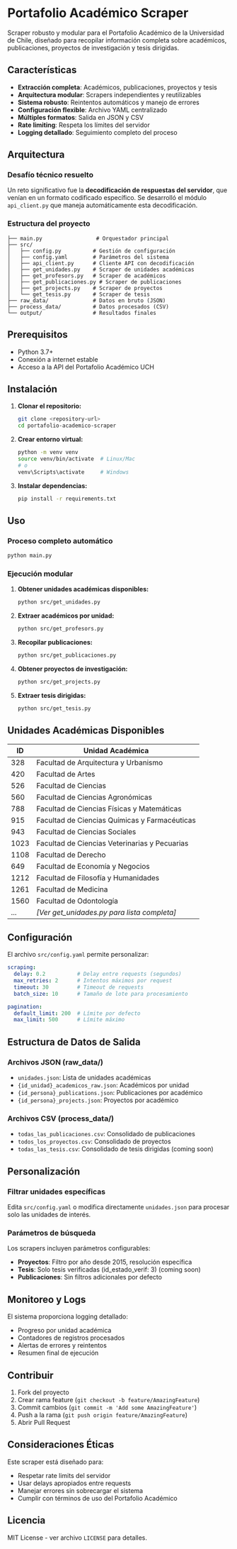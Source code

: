 # Portafolio Académico Scraper

Scraper robusto y modular para el Portafolio Académico de la Universidad de Chile, diseñado para recopilar información completa sobre académicos, publicaciones, proyectos de investigación y tesis dirigidas.

## Características

- **Extracción completa**: Académicos, publicaciones, proyectos y tesis
- **Arquitectura modular**: Scrapers independientes y reutilizables
- **Sistema robusto**: Reintentos automáticos y manejo de errores
- **Configuración flexible**: Archivo YAML centralizado
- **Múltiples formatos**: Salida en JSON y CSV
- **Rate limiting**: Respeta los límites del servidor
- **Logging detallado**: Seguimiento completo del proceso

## Arquitectura

### Desafío técnico resuelto
Un reto significativo fue la **decodificación de respuestas del servidor**, que venían en un formato codificado específico. Se desarrolló el módulo `api_client.py` que maneja automáticamente esta decodificación.

### Estructura del proyecto
```
├── main.py                 # Orquestador principal
├── src/
│   ├── config.py          # Gestión de configuración
│   ├── config.yaml        # Parámetros del sistema
│   ├── api_client.py      # Cliente API con decodificación
│   ├── get_unidades.py    # Scraper de unidades académicas
│   ├── get_profesors.py   # Scraper de académicos
│   ├── get_publicaciones.py # Scraper de publicaciones
│   ├── get_projects.py    # Scraper de proyectos
│   └── get_tesis.py       # Scraper de tesis
├── raw_data/              # Datos en bruto (JSON)
├── process_data/          # Datos procesados (CSV)
└── output/                # Resultados finales
```

## Prerequisitos

- Python 3.7+
- Conexión a internet estable
- Acceso a la API del Portafolio Académico UCH

## Instalación

1. **Clonar el repositorio:**
   ```bash
   git clone <repository-url>
   cd portafolio-academico-scraper
   ```

2. **Crear entorno virtual:**
   ```bash
   python -m venv venv
   source venv/bin/activate  # Linux/Mac
   # o
   venv\Scripts\activate     # Windows
   ```

3. **Instalar dependencias:**
   ```bash
   pip install -r requirements.txt
   ```

## Uso

### Proceso completo automático
```bash
python main.py
```

### Ejecución modular

1. **Obtener unidades académicas disponibles:**
   ```bash
   python src/get_unidades.py
   ```

2. **Extraer académicos por unidad:**
   ```bash
   python src/get_profesors.py
   ```

3. **Recopilar publicaciones:**
   ```bash
   python src/get_publicaciones.py
   ```

4. **Obtener proyectos de investigación:**
   ```bash
   python src/get_projects.py
   ```

5. **Extraer tesis dirigidas:**
   ```bash
   python src/get_tesis.py
   ```

## Unidades Académicas Disponibles

| ID | Unidad Académica |
|----|------------------|
| 328 | Facultad de Arquitectura y Urbanismo |
| 420 | Facultad de Artes |
| 526 | Facultad de Ciencias |
| 560 | Facultad de Ciencias Agronómicas |
| 788 | Facultad de Ciencias Físicas y Matemáticas |
| 915 | Facultad de Ciencias Químicas y Farmacéuticas |
| 943 | Facultad de Ciencias Sociales |
| 1023 | Facultad de Ciencias Veterinarias y Pecuarias |
| 1108 | Facultad de Derecho |
| 649 | Facultad de Economía y Negocios |
| 1212 | Facultad de Filosofía y Humanidades |
| 1261 | Facultad de Medicina |
| 1560 | Facultad de Odontología |
| ... | *[Ver get_unidades.py para lista completa]* |

## Configuración

El archivo `src/config.yaml` permite personalizar:

```yaml
scraping:
  delay: 0.2          # Delay entre requests (segundos)
  max_retries: 2      # Intentos máximos por request
  timeout: 30         # Timeout de requests
  batch_size: 10      # Tamaño de lote para procesamiento

pagination:
  default_limit: 200  # Límite por defecto
  max_limit: 500      # Límite máximo
```

## Estructura de Datos de Salida

### Archivos JSON (raw_data/)
- `unidades.json`: Lista de unidades académicas
- `{id_unidad}_academicos_raw.json`: Académicos por unidad
- `{id_persona}_publications.json`: Publicaciones por académico
- `{id_persona}_projects.json`: Proyectos por académico

### Archivos CSV (process_data/)
- `todas_las_publicaciones.csv`: Consolidado de publicaciones
- `todos_los_proyectos.csv`: Consolidado de proyectos
- `todas_las_tesis.csv`: Consolidado de tesis dirigidas (coming soon)

## Personalización

### Filtrar unidades específicas
Edita `src/config.yaml` o modifica directamente `unidades.json` para procesar solo las unidades de interés.

### Parámetros de búsqueda
Los scrapers incluyen parámetros configurables:
- **Proyectos**: Filtro por año desde 2015, resolución específica
- **Tesis**: Solo tesis verificadas (id_estado_verif: 3) (coming soon)
- **Publicaciones**: Sin filtros adicionales por defecto

## Monitoreo y Logs

El sistema proporciona logging detallado:
- Progreso por unidad académica
- Contadores de registros procesados
- Alertas de errores y reintentos
- Resumen final de ejecución

## Contribuir

1. Fork del proyecto
2. Crear rama feature (`git checkout -b feature/AmazingFeature`)
3. Commit cambios (`git commit -m 'Add some AmazingFeature'`)
4. Push a la rama (`git push origin feature/AmazingFeature`)
5. Abrir Pull Request

## Consideraciones Éticas

Este scraper está diseñado para:
- Respetar rate limits del servidor
- Usar delays apropiados entre requests
- Manejar errores sin sobrecargar el sistema
- Cumplir con términos de uso del Portafolio Académico

## Licencia

MIT License - ver archivo `LICENSE` para detalles.
